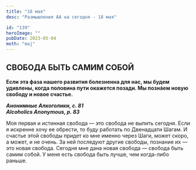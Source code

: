```yaml
---
title: "18 мая"
desc: "Размышления АА на сегодня - 18 мая"

id: "139"
heroImage: ""
pubDate: 2023-05-04
moth: "maj"
---
```


## СВОБОДА БЫТЬ САМИМ СОБОЙ

**Если эта фаза нашего развития болезненна для нас, мы будем удивлены, когда
половина пути окажется позади. Мы познáем новую свободу и новое счастье.**

**_Анонимные Алкоголики, с. 81  
Alcoholics Anonymous, p. 83_**

Моя первая и истинная свобода — это свобода не выпить сегодня. Если я искренне
хочу ее обрести, то буду работать по Двенадцати Шагам. И счастье этой свободы
придет ко мне именно через Шаги, может скоро, а может, и не очень. За ней
последуют другие свободы, познание их — это новая свобода. Сегодня мне дана
новая свобода — свобода быть самим собой. У меня есть свобода быть лучше, чем
когда-либо раньше.
